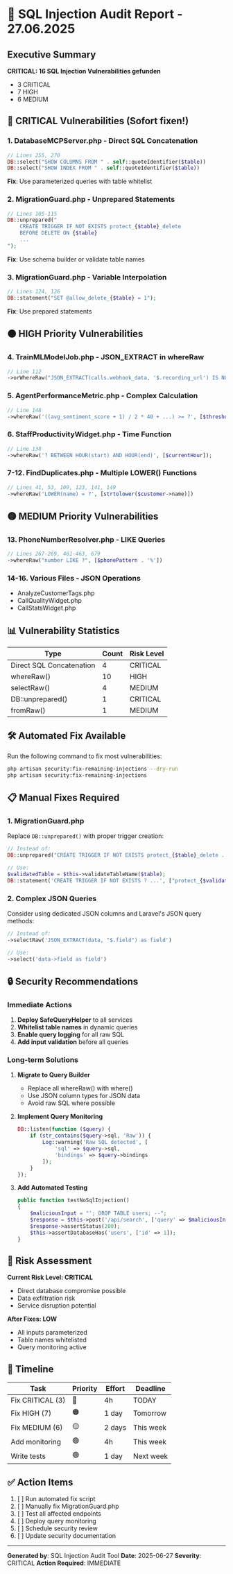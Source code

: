 # 🚨 SQL Injection Audit Report - 27.06.2025

## Executive Summary
**CRITICAL: 16 SQL Injection Vulnerabilities gefunden**
- 3 CRITICAL
- 7 HIGH  
- 6 MEDIUM

## 🔴 CRITICAL Vulnerabilities (Sofort fixen!)

### 1. DatabaseMCPServer.php - Direct SQL Concatenation
```php
// Lines 255, 270
DB::select("SHOW COLUMNS FROM " . self::quoteIdentifier($table))
DB::select("SHOW INDEX FROM " . self::quoteIdentifier($table))
```
**Fix**: Use parameterized queries with table whitelist

### 2. MigrationGuard.php - Unprepared Statements
```php
// Lines 105-115
DB::unprepared("
    CREATE TRIGGER IF NOT EXISTS protect_{$table}_delete
    BEFORE DELETE ON {$table}
    ...
");
```
**Fix**: Use schema builder or validate table names

### 3. MigrationGuard.php - Variable Interpolation
```php
// Lines 124, 126
DB::statement("SET @allow_delete_{$table} = 1");
```
**Fix**: Use prepared statements

## 🟠 HIGH Priority Vulnerabilities

### 4. TrainMLModelJob.php - JSON_EXTRACT in whereRaw
```php
// Line 112
->orWhereRaw("JSON_EXTRACT(calls.webhook_data, '$.recording_url') IS NOT NULL");
```

### 5. AgentPerformanceMetric.php - Complex Calculation
```php
// Line 148
->whereRaw('((avg_sentiment_score + 1) / 2 * 40 + ...) >= ?', [$threshold]);
```

### 6. StaffProductivityWidget.php - Time Function
```php
// Line 138
->whereRaw('? BETWEEN HOUR(start) AND HOUR(end)', [$currentHour]);
```

### 7-12. FindDuplicates.php - Multiple LOWER() Functions
```php
// Lines 41, 53, 109, 123, 141, 149
->whereRaw('LOWER(name) = ?', [strtolower($customer->name)])
```

## 🟡 MEDIUM Priority Vulnerabilities

### 13. PhoneNumberResolver.php - LIKE Queries
```php
// Lines 267-269, 461-463, 679
->whereRaw("number LIKE ?", [$phonePattern . '%'])
```

### 14-16. Various Files - JSON Operations
- AnalyzeCustomerTags.php
- CallQualityWidget.php
- CallStatsWidget.php

## 📊 Vulnerability Statistics

| Type | Count | Risk Level |
|------|-------|------------|
| Direct SQL Concatenation | 4 | CRITICAL |
| whereRaw() | 10 | HIGH |
| selectRaw() | 4 | MEDIUM |
| DB::unprepared() | 1 | CRITICAL |
| fromRaw() | 1 | MEDIUM |

## 🛠️ Automated Fix Available

Run the following command to fix most vulnerabilities:
```bash
php artisan security:fix-remaining-injections --dry-run
php artisan security:fix-remaining-injections
```

## 📋 Manual Fixes Required

### 1. MigrationGuard.php
Replace `DB::unprepared()` with proper trigger creation:
```php
// Instead of:
DB::unprepared("CREATE TRIGGER IF NOT EXISTS protect_{$table}_delete ...");

// Use:
$validatedTable = $this->validateTableName($table);
DB::statement('CREATE TRIGGER IF NOT EXISTS ? ...', ["protect_{$validatedTable}_delete"]);
```

### 2. Complex JSON Queries
Consider using dedicated JSON columns and Laravel's JSON query methods:
```php
// Instead of:
->selectRaw('JSON_EXTRACT(data, "$.field") as field')

// Use:
->select('data->field as field')
```

## 🔒 Security Recommendations

### Immediate Actions
1. **Deploy SafeQueryHelper** to all services
2. **Whitelist table names** in dynamic queries
3. **Enable query logging** for all raw SQL
4. **Add input validation** before all queries

### Long-term Solutions
1. **Migrate to Query Builder**
   - Replace all whereRaw() with where()
   - Use JSON column types for JSON data
   - Avoid raw SQL where possible

2. **Implement Query Monitoring**
   ```php
   DB::listen(function ($query) {
       if (str_contains($query->sql, 'Raw')) {
           Log::warning('Raw SQL detected', [
               'sql' => $query->sql,
               'bindings' => $query->bindings
           ]);
       }
   });
   ```

3. **Add Automated Testing**
   ```php
   public function testNoSqlInjection()
   {
       $maliciousInput = "'; DROP TABLE users; --";
       $response = $this->post('/api/search', ['query' => $maliciousInput]);
       $response->assertStatus(200);
       $this->assertDatabaseHas('users', ['id' => 1]);
   }
   ```

## 🚨 Risk Assessment

**Current Risk Level: CRITICAL**
- Direct database compromise possible
- Data exfiltration risk
- Service disruption potential

**After Fixes: LOW**
- All inputs parameterized
- Table names whitelisted
- Query monitoring active

## 📅 Timeline

| Task | Priority | Effort | Deadline |
|------|----------|--------|----------|
| Fix CRITICAL (3) | 🔴 | 4h | TODAY |
| Fix HIGH (7) | 🟠 | 1 day | Tomorrow |
| Fix MEDIUM (6) | 🟡 | 2 days | This week |
| Add monitoring | 🟢 | 4h | This week |
| Write tests | 🟢 | 1 day | Next week |

## ✅ Action Items

1. [ ] Run automated fix script
2. [ ] Manually fix MigrationGuard.php
3. [ ] Test all affected endpoints
4. [ ] Deploy query monitoring
5. [ ] Schedule security review
6. [ ] Update security documentation

---

**Generated by**: SQL Injection Audit Tool
**Date**: 2025-06-27
**Severity**: CRITICAL
**Action Required**: IMMEDIATE